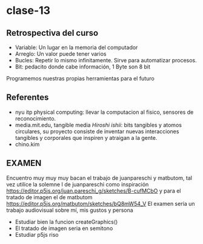 # clase-13

## Retrospectiva del curso
- Variable: Un lugar en la memoria del computador
- Arreglo: Un valor puede tener varios
- Bucles: Repetir lo mismo infinitamente. Sirve para automatizar procesos.
- Bit: pedacito donde cabe información, 1 Byte son 8 bit

 Programemos nuestras propias herramientas para el futuro 

## Referentes
- nyu itp physical computing: llevar la computacion al fisico, sensores de reconocimiento.
- media.mit.edu, tangible media _Hiroshi ishii_: bits tangibles y atomos circulares, su proyecto consiste de inventar nuevas interacciones tangibles y corporales que inspiren y atraigan a la gente.
- chino.kim

## EXAMEN ## 
Encuentro muy muy muy bacan el trabajo de juanpareschi y matbutom, tal vez utilice la solemne I de juanpareschi como inspiración https://editor.p5js.org/juan.pareschi_g/sketches/B-cufMCbO y para el tratado de imagen el de matbutom https://editor.p5js.org/matbutom/sketches/bQ8mW54_V
El examen sería un trabajo audiovisual sobre mí, mis gustos y persona
- Estudiar bien la funcion createGraphics()
- El tratado de imagen seria en semitono
- Estudiar p5js riso
